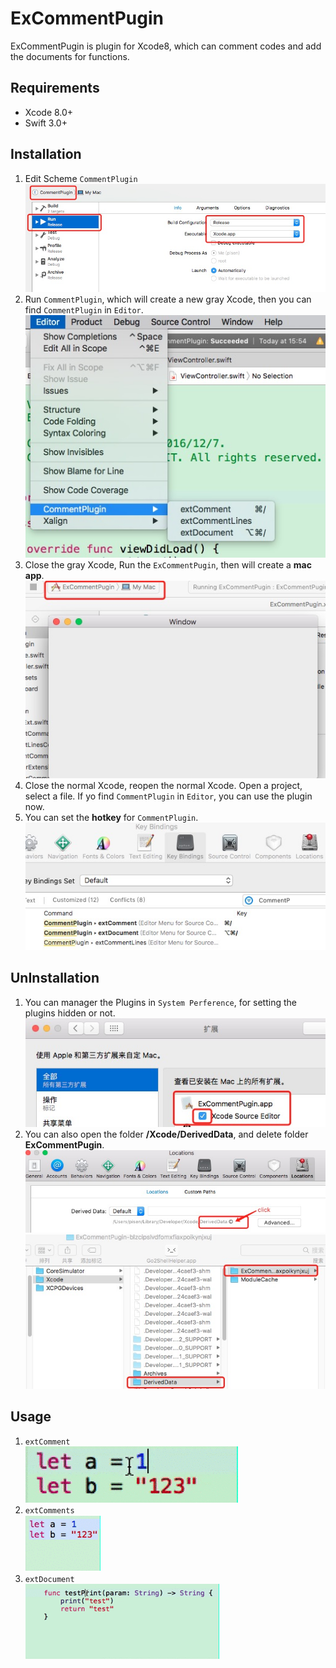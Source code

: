 # ExCommentPugin

ExCommentPugin is plugin for Xcode8, which can comment codes and add the documents for functions.

## Requirements

- Xcode 8.0+
- Swift 3.0+

## Installation

1. Edit Scheme `CommentPlugin` ![EditScheme](Resources/EditScheme.png)
2. Run `CommentPlugin`, which will create a new gray Xcode, then you can find `CommentPlugin` in `Editor`. ![Editor](Resources/Editor.png)
3. Close the gray Xcode, Run the `ExCommentPugin`, then will create a **mac app**. ![macApp](Resources/macApp.png)
4. Close the normal Xcode, reopen the normal Xcode. Open a project, select a file. If yo find `CommentPlugin` in `Editor`, you can use the plugin now.
5. You can set the **hotkey** for `CommentPlugin`. ![hotkey](Resources/hotkey.png)

## UnInstallation
1. You can manager the Plugins in `System Perference`, for setting the plugins hidden or not.![SystemPerference](Resources/SystemPerference.png)
2. You can also open the folder **/Xcode/DerivedData**, and delete folder **ExCommentPugin**.![XcodePerference](Resources/XcodePerference.png)![DerivedData](Resources/DerivedData.png)

## Usage

1. `extComment` </br>![注释1](Resources/注释1.gif)
2. `extComments` </br>![注释2](Resources/注释2.gif)
3. `extDocument` </br>![注释3](Resources/注释3.gif)